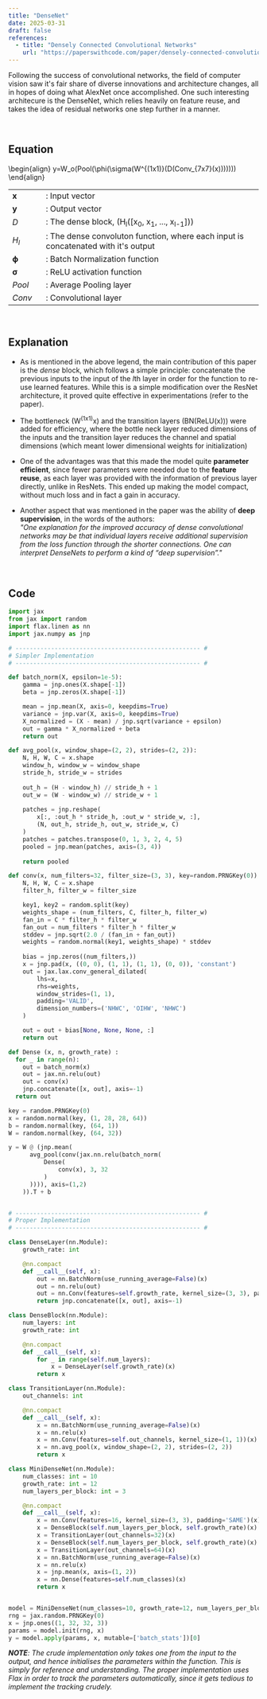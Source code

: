 ```yaml
---
title: "DenseNet"
date: 2025-03-31
draft: false
references:
  - title: "Densely Connected Convolutional Networks"
    url: "https://paperswithcode.com/paper/densely-connected-convolutional-networks"
---
```


Following the success of convolutional networks, the field of computer vision saw it's fair share of diverse innovations and architecture changes, all in hopes of doing what AlexNet once accomplished. One such interesting architecure is the DenseNet, which relies heavily on feature reuse, and takes the idea of residual networks one step further in a manner.

<br>

## Equation

\begin{align}
y=W_o(Pool(\phi(\sigma(W^{(1x1)}(D(Conv_{7x7}(x)))))))
\end{align}

<table style="border-collapse: collapse;">
  <tr>
    <td style="padding-right: 20px; vertical-align: middle;"><strong>x</strong></td>
    <td style="vertical-align: middle;">: Input vector</td>
  </tr>
  <tr>
    <td style="padding-right: 20px; vertical-align: middle;"><strong>y</strong></td>
    <td style="vertical-align: middle;">: Output vector</td>
  </tr>
  <tr>
    <td style="padding-right: 20px; vertical-align: middle;"><i>D</i></td>
    <td style="vertical-align: middle;">: The dense block, (H<sub>l</sub>([x<sub>0</sub>, x<sub>1</sub>, ..., x<sub>l-1</sub>]))</td>
  </tr>
  <tr>
    <td style="padding-right: 20px; vertical-align: middle;"><i>H<sub>l</sub></i></td>
    <td style="vertical-align: middle;">: The dense convoluton function, where each input is concatenated with it's output</td>
  </tr>
  <tr>
    <td style="padding-right: 20px; vertical-align: middle;"><strong>ϕ</strong></td>
    <td style="vertical-align: middle;">: Batch Normalization function</td>
  </tr>
  <tr>
    <td style="padding-right: 20px; vertical-align: middle;"><strong>σ</strong></td>
    <td style="vertical-align: middle;">: ReLU activation function</td>
  </tr>
  <tr>
    <td style="padding-right: 20px; vertical-align: middle;"><i>Pool</i></td>
    <td style="vertical-align: middle;">: Average Pooling layer</td>
  </tr>
  <tr>
    <td style="padding-right: 20px; vertical-align: middle;"><i>Conv</i></td>
    <td style="vertical-align: middle;">: Convolutional layer</td>
  </tr>
</table>

<br>

## Explanation

- As is mentioned in the above legend, the main contribution of this paper is the *dense* block, which follows a simple principle: concatenate the previous inputs to the input of the *l*th layer in order for the function to re-use learned features. While this is a simple modification over the ResNet architecture, it proved quite effective in experimentations (refer to the paper). 

- The bottleneck (W<sup>(1x1)</sup>x) and the transition layers (BN(ReLU(x))) were added for efficiency, where the bottle neck layer reduced dimensions of the inputs and the transition layer reduces the channel and spatial dimensions (which meant lower dimensional weights for initialization)

- One of the advantages was that this made the model quite **parameter efficient**, since fewer parameters were needed due to the **feature reuse**, as each layer was provided with the information of previous layer directly, unlike in ResNets. This ended up making the model compact, without much loss and in fact a gain in accuracy. 

- Another aspect that was mentioned in the paper was the ability of **deep supervision**, in the words of the authors:<br> *"One explanation for the improved accuracy of dense convolutional networks may be
that individual layers receive additional supervision from
the loss function through the shorter connections. One can
interpret DenseNets to perform a kind of “deep supervision”."*

<br>

## Code

```python
import jax
from jax import random
import flax.linen as nn
import jax.numpy as jnp

# ---------------------------------------------------- #
# Simpler Implementation
# ---------------------------------------------------- #

def batch_norm(X, epsilon=1e-5):
    gamma = jnp.ones(X.shape[-1])
    beta = jnp.zeros(X.shape[-1])

    mean = jnp.mean(X, axis=0, keepdims=True) 
    variance = jnp.var(X, axis=0, keepdims=True)
    X_normalized = (X - mean) / jnp.sqrt(variance + epsilon)
    out = gamma * X_normalized + beta
    return out

def avg_pool(x, window_shape=(2, 2), strides=(2, 2)):
    N, H, W, C = x.shape
    window_h, window_w = window_shape
    stride_h, stride_w = strides
    
    out_h = (H - window_h) // stride_h + 1
    out_w = (W - window_w) // stride_w + 1
    
    patches = jnp.reshape(
        x[:, :out_h * stride_h, :out_w * stride_w, :],
        (N, out_h, stride_h, out_w, stride_w, C)
    )
    patches = patches.transpose(0, 1, 3, 2, 4, 5) 
    pooled = jnp.mean(patches, axis=(3, 4))
    
    return pooled

def conv(x, num_filters=32, filter_size=(3, 3), key=random.PRNGKey(0)):
    N, H, W, C = x.shape
    filter_h, filter_w = filter_size

    key1, key2 = random.split(key)
    weights_shape = (num_filters, C, filter_h, filter_w)
    fan_in = C * filter_h * filter_w
    fan_out = num_filters * filter_h * filter_w
    stddev = jnp.sqrt(2.0 / (fan_in + fan_out))
    weights = random.normal(key1, weights_shape) * stddev
    
    bias = jnp.zeros((num_filters,))
    x = jnp.pad(x, ((0, 0), (1, 1), (1, 1), (0, 0)), 'constant')
    out = jax.lax.conv_general_dilated(
        lhs=x,
        rhs=weights,
        window_strides=(1, 1),
        padding='VALID',
        dimension_numbers=('NHWC', 'OIHW', 'NHWC')
    )

    out = out + bias[None, None, None, :]
    return out

def Dense (x, n, growth_rate) :
  for _ in range(n):
    out = batch_norm(x)
    out = jax.nn.relu(out)
    out = conv(x)
    jnp.concatenate([x, out], axis=-1)
  return out

key = random.PRNGKey(0)
x = random.normal(key, (1, 28, 28, 64))
b = random.normal(key, (64, 1))
W = random.normal(key, (64, 32))

y = W @ (jnp.mean(
      avg_pool(conv(jax.nn.relu(batch_norm(
          Dense(
              conv(x), 3, 32
          )
      )))), axis=(1,2)
    )).T + b


# ---------------------------------------------------- #
# Proper Implementation
# ---------------------------------------------------- #

class DenseLayer(nn.Module):
    growth_rate: int

    @nn.compact
    def __call__(self, x):
        out = nn.BatchNorm(use_running_average=False)(x)
        out = nn.relu(out)
        out = nn.Conv(features=self.growth_rate, kernel_size=(3, 3), padding='SAME')(out)
        return jnp.concatenate([x, out], axis=-1)

class DenseBlock(nn.Module):
    num_layers: int
    growth_rate: int

    @nn.compact
    def __call__(self, x):
        for _ in range(self.num_layers):
            x = DenseLayer(self.growth_rate)(x)
        return x

class TransitionLayer(nn.Module):
    out_channels: int

    @nn.compact
    def __call__(self, x):
        x = nn.BatchNorm(use_running_average=False)(x)
        x = nn.relu(x)
        x = nn.Conv(features=self.out_channels, kernel_size=(1, 1))(x)
        x = nn.avg_pool(x, window_shape=(2, 2), strides=(2, 2))
        return x

class MiniDenseNet(nn.Module):
    num_classes: int = 10
    growth_rate: int = 12
    num_layers_per_block: int = 3

    @nn.compact
    def __call__(self, x):
        x = nn.Conv(features=16, kernel_size=(3, 3), padding='SAME')(x)
        x = DenseBlock(self.num_layers_per_block, self.growth_rate)(x)
        x = TransitionLayer(out_channels=32)(x)
        x = DenseBlock(self.num_layers_per_block, self.growth_rate)(x)
        x = TransitionLayer(out_channels=64)(x)
        x = nn.BatchNorm(use_running_average=False)(x)
        x = nn.relu(x)
        x = jnp.mean(x, axis=(1, 2))
        x = nn.Dense(features=self.num_classes)(x)
        return x


model = MiniDenseNet(num_classes=10, growth_rate=12, num_layers_per_block=3)
rng = jax.random.PRNGKey(0)
x = jnp.ones((1, 32, 32, 3))
params = model.init(rng, x)
y = model.apply(params, x, mutable=['batch_stats'])[0]
```

***NOTE**: The crude implementation only takes one from the input to the output, and hence initialises the parameters within the function. This is simply for reference and understanding. The proper implementation uses Flax in order to track the parameters automatically, since it gets tedious to implement the tracking crudely.*